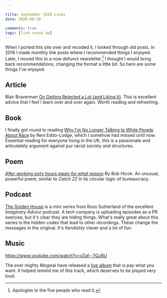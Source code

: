 ```yaml
---  
  
title: September 2020 Links
date: 2020-09-30
  
comments: true  
tags: [link round up]
---  
```


When I ported this site over and recoded it, I looked through old posts. In 2016 I made monthly link posts where I recommended things I enjoyed. Later, I moved this to a now defunct newsletter.[^1] I thought I would bring back recommendations, changing the format a little bit. So here are some things I've enjoyed.

## Article
Blair Braverman [On Getting Rejected a Lot (and Liking It)](https://getpocket.com/explore/item/on-getting-rejected-a-lot-and-liking-it?utm_source=pocket-newtab-global-en-GB). This is excellent advice that I feel I learn over and over again. Worth reading and refreshing. 

## Book

I finally got round to reading [Why I'm No Longer Talking to White People About Race](https://www.hive.co.uk/Product/Reni-Eddo-Lodge/Why-Im-No-Longer-Talking-to-White-People-About-Race--The-/21140288) by Reni Eddo-Lodge, which I somehow had missed until now. Essential reading for everyone living in the UK, this is a passionate and articulately argument against pur racist society and structures.

## Poem

[*After working sixty hours again for what reason*](https://www.poetryfoundation.org/poems/50029/after-working-sixty-hours-again-for-what-reason) By Bob Hicok. An unusual, powerful poem, similar to *Catch 22* in its circular logic of bureaucracy.

## Podcast
[The Golden House](https://www.the-golden-house-podcast.com/) is a mini series from Ross Sutherland of the excellent *Imaginary Advice* podcast. A tech company is uploading episodes as a PR exercise, but it's clear they are hiding things. What's really great about this series is the hidden codes that lead to other recordings. These change the messages in the original. It's fiendishly clever and a lot of fun.

## Music

https://www.youtube.com/watch?v=vZaf--7QJ8U

The ever mighty Mogwai have released a [live album](https://mogwai.bandcamp.com/album/2018) that is pay what you want. It helped remind me of this track, which deserves to be played very loud.

[^1]: Apologies to the five people who read it.
